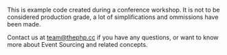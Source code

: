 This is example code created during a conference workshop.
It is not to be considered production grade, a lot of simplifications and ommissions have been made.

Contact us at team@thephp.cc if you have any questions, or want to know more about Event Sourcing and related concepts.
